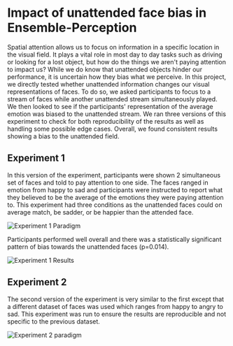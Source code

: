 # Impact of unattended face bias in Ensemble-Perception
Spatial attention allows us to focus on information in a specific location in the visual field. It plays a vital role in most day to day tasks such as driving or looking for a lost object, but how do the things we aren't paying attention to impact us? While we do know that unattended objects hinder our performance, it is uncertain how they bias what we perceive. In this project, we directly tested whether unattended information changes our visual representations of faces. To do so, we asked participants to focus to a stream of faces while another unattended stream simultaneously played. We then looked to see if the participants' representation of the average emotion was biased to the unattended stream. We ran three versions of this experiment to check for both reproducibility of the results as well as handling some possible edge cases. Overall, we found consistent results showing a bias to the unattended field.

## Experiment 1
In this version of the experiment, participants were shown 2 simultaneous set of faces and told to pay attention to one side. The faces ranged in emotion from happy to sad and participants were instructed to report what they believed to be the average of the emotions they were paying attention to. This experiment had three conditions as the unattended faces could on average match, be sadder, or be happier than the attended face.

![Experiment 1 Paradigm](https://user-images.githubusercontent.com/35672096/142701514-ee93c827-61a1-4548-a04d-846ce89036e9.png)

Participants performed well overall and there was a statistically significant pattern of bias towards the unattended faces (p=0.014).

![Experiment 1 Results](https://user-images.githubusercontent.com/35672096/142703426-89af0489-c23f-4c8d-841f-58f307c7fac8.png)


## Experiment 2
The second version of the experiment is very similar to the first except that a different dataset of faces was used which ranges from happy to angry to sad. This experiment was run to ensure the results are reproducible and not specific to the previous dataset.


![Experiment 2 paradigm ](https://user-images.githubusercontent.com/35672096/142704042-f7e15a3f-07c2-483e-a92a-b11543c15b31.png)


